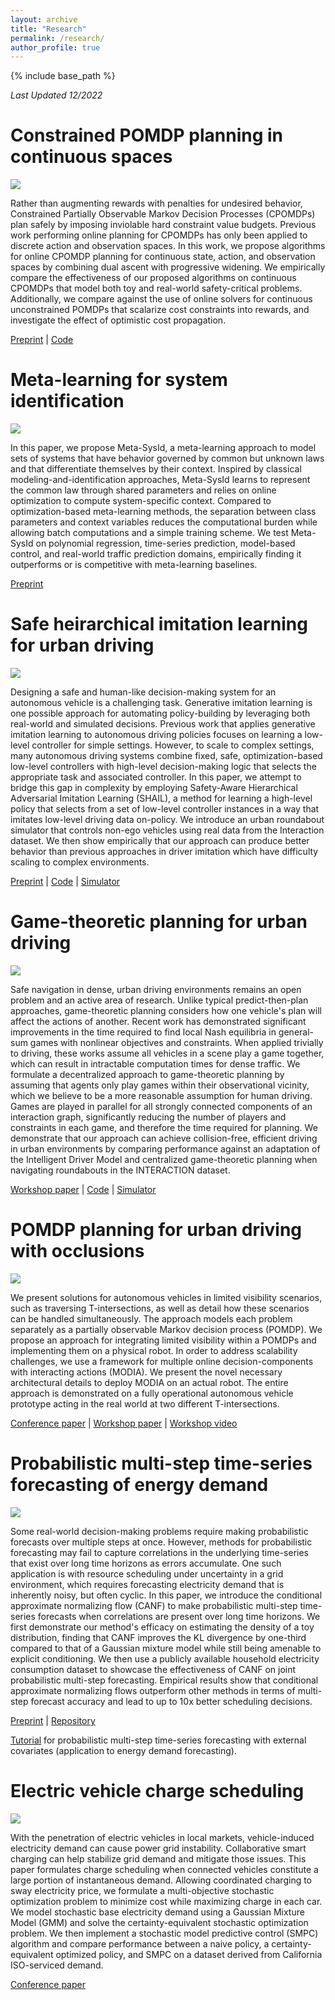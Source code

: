 ```yaml
---
layout: archive
title: "Research"
permalink: /research/
author_profile: true
---
```


{% include base_path %}

_Last Updated 12/2022_

Constrained POMDP planning in continuous spaces
=====
![](/images/research_ccs.gif)

Rather than augmenting rewards with penalties for undesired behavior, Constrained Partially Observable Markov Decision Processes (CPOMDPs) plan safely by imposing inviolable hard constraint value budgets. Previous work performing online planning for CPOMDPs has only been applied to discrete action and observation spaces. In this work, we propose algorithms for online CPOMDP planning for continuous state, action, and observation spaces by combining dual ascent with progressive widening. We empirically compare the effectiveness of our proposed algorithms on continuous CPOMDPs that model both toy and real-world safety-critical problems. Additionally, we compare against the use of online solvers for continuous unconstrained POMDPs that scalarize cost constraints into rewards, and investigate the effect of optimistic cost propagation.

[Preprint](https://arxiv.org/abs/2212.12154) \| [Code](https://github.com/sisl/CPOMDPExperiments)


Meta-learning for system identification
=====
![](/images/research_metasysid.png)

In this paper, we propose Meta-SysId, a meta-learning approach to model sets of systems that have behavior governed by common but unknown laws and that differentiate themselves by their context. Inspired by classical modeling-and-identification approaches, Meta-SysId learns to represent the common law through shared parameters and relies on online optimization to compute system-specific context. Compared to optimization-based meta-learning methods, the separation between class parameters and context variables reduces the computational burden while allowing batch computations and a simple training scheme. We test Meta-SysId on polynomial regression, time-series prediction, model-based control, and real-world traffic prediction domains, empirically finding it outperforms or is competitive with meta-learning baselines.

[Preprint](https://arxiv.org/abs/2206.00694)

Safe heirarchical imitation learning for urban driving
=====
![](/images/research_shail.png)

Designing a safe and human-like decision-making system for an autonomous vehicle is a challenging task. Generative imitation learning is one possible approach for automating policy-building by leveraging both real-world and simulated decisions. Previous work that applies generative imitation learning to autonomous driving policies focuses on learning a low-level controller for simple settings. However, to scale to complex settings, many autonomous driving systems combine fixed, safe, optimization-based low-level controllers with high-level decision-making logic that selects the appropriate task and associated controller. In this paper, we attempt to bridge this gap in complexity by employing Safety-Aware Hierarchical Adversarial Imitation Learning (SHAIL), a method for learning a high-level policy that selects from a set of low-level controller instances in a way that imitates low-level driving data on-policy. We introduce an urban roundabout simulator that controls non-ego vehicles using real data from the Interaction dataset. We then show empirically that our approach can produce better behavior than previous approaches in driver imitation which have difficulty scaling to complex environments.

[Preprint](https://arxiv.org/abs/2204.01922) \| [Code](https://github.com/sisl/InteractionImitation) \| [Simulator](https://github.com/sisl/InteractionSimulator)

Game-theoretic planning for urban driving
=====
![](/images/research_decnash.png)

Safe navigation in dense, urban driving environments remains an open problem and an active area of research. Unlike typical predict-then-plan approaches, game-theoretic planning considers how one vehicle's plan will affect the actions of another. Recent work has demonstrated significant improvements in the time required to find local Nash equilibria in general-sum games with nonlinear objectives and constraints. When applied trivially to driving, these works assume all vehicles in a scene play a game together, which can result in intractable computation times for dense traffic. We formulate a decentralized approach to game-theoretic planning by assuming that agents only play games within their observational vicinity, which we believe to be a more reasonable assumption for human driving. Games are played in parallel for all strongly connected components of an interaction graph, significantly reducing the number of players and constraints in each game, and therefore the time required for planning. We demonstrate that our approach can achieve collision-free, efficient driving in urban environments by comparing performance against an adaptation of the Intelligent Driver Model and centralized game-theoretic planning when navigating roundabouts in the INTERACTION dataset. 

[Workshop paper](https://arxiv.org/abs/2201.0271) \| [Code](https://github.com/sisl/DecNashPlanning) \| [Simulator](https://github.com/sisl/InteractionSimulator)


POMDP planning for urban driving with occlusions
=====
![](/images/research_modia.png)

We present solutions for autonomous vehicles in limited visibility scenarios, such as traversing T-intersections, as well as detail how these scenarios can be handled simultaneously. The approach models each problem separately as a partially observable Markov decision process (POMDP). We propose an approach for integrating limited visibility within a POMDPs and implementing them on a physical robot. In order to address scalability challenges, we use a framework for multiple online decision-components with interacting actions (MODIA). We present the novel necessary architectural details to deploy MODIA on an actual robot. The entire approach is demonstrated on a fully operational autonomous vehicle prototype acting in the real world at two different T-intersections.

[Conference paper](https://ieeexplore.ieee.org/abstract/document/9419519/) \|
[Workshop paper](https://drive.google.com/file/d/1x1okLTMYdwALAdfYkeIO9IVVQXkuSa8d/view) \|
[Workshop video](https://www.youtube.com/watch?v=NojRqX3cIH4&feature=youtu.be)

Probabilistic multi-step time-series forecasting of energy demand
=====
![](/images/research_jdf-3.png)

Some real-world decision-making problems require making probabilistic forecasts over multiple steps at once. However, methods for probabilistic forecasting may fail to capture correlations in the underlying time-series that exist over long time horizons as errors accumulate. One such application is with resource scheduling under uncertainty in a grid environment, which requires forecasting electricity demand that is inherently noisy, but often cyclic. In this paper, we introduce the conditional approximate normalizing flow (CANF) to make probabilistic multi-step time-series forecasts when correlations are present over long time horizons. We first demonstrate our method's efficacy on estimating the density of a toy distribution, finding that CANF improves the KL divergence by one-third compared to that of a Gaussian mixture model while still being amenable to explicit conditioning. We then use a publicly available household electricity consumption dataset to showcase the effectiveness of CANF on joint probabilistic multi-step forecasting. Empirical results show that conditional approximate normalizing flows outperform other methods in terms of multi-step forecast accuracy and lead to up to 10x better scheduling decisions.

[Preprint](https://arxiv.org/abs/2201.02753) \| [Repository](https://github.com/sisl/JointDemandForecasting)

[Tutorial](https://colab.research.google.com/drive/1xA3x-hi2JpsuBuiZwkGDDLNl1iGefjvy) for probabilistic multi-step time-series forecasting with external covariates (application to energy demand forecasting).

Electric vehicle charge scheduling
=====
![](/images/research_evcharging-1.png)

With the penetration of electric vehicles in local markets, vehicle-induced electricity demand can cause power grid instability. Collaborative smart charging can help stabilize grid demand and mitigate those issues. This paper formulates charge scheduling when connected vehicles constitute a large portion of instantaneous demand. Allowing coordinated charging to sway electricity price, we formulate a multi-objective stochastic optimization problem to minimize cost while maximizing charge in each car. We model stochastic base electricity demand using a Gaussian Mixture Model (GMM) and solve the certainty-equivalent stochastic optimization problem. We then implement a stochastic model predictive control (SMPC) algorithm and compare performance between a naive policy, a certainty-equivalent optimized policy, and SMPC on a dataset derived from California ISO-serviced demand.

[Conference paper](https://ieeexplore.ieee.org/abstract/document/8965237/)